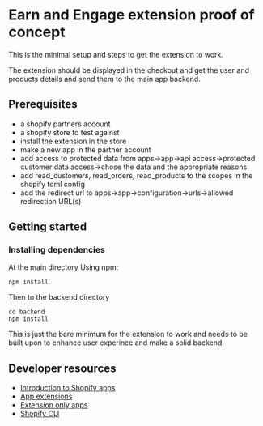 # Earn and Engage extension proof of concept
This is the minimal setup and steps to get the extension to work.

The extension should be displayed in the checkout and get the user and products details and send them to the main app backend.

## Prerequisites

- a shopify partners account
- a shopify store to test against
- install the extension in the store
- make a new app in the partner account
- add access to protected data from apps->app->api access->protected customer data access->chose the data and the appropriate reasons
- add read_customers, read_orders, read_products to the scopes in the shopify toml config
- add the redirect url to apps->app->configuration->urls->allowed redirection URL(s)

## Getting started

### Installing dependencies
At the main directory
Using npm:

```shell
npm install
```

Then to the backend directory

```shell
cd backend
npm install
```
This is just the bare minimum for the extension to work and needs to be built upon to enhance user experince and make a solid backend

## Developer resources

- [Introduction to Shopify apps](https://shopify.dev/docs/apps/getting-started)
- [App extensions](https://shopify.dev/docs/apps/build/app-extensions)
- [Extension only apps](https://shopify.dev/docs/apps/build/app-extensions/build-extension-only-app)
- [Shopify CLI](https://shopify.dev/docs/apps/tools/cli)
